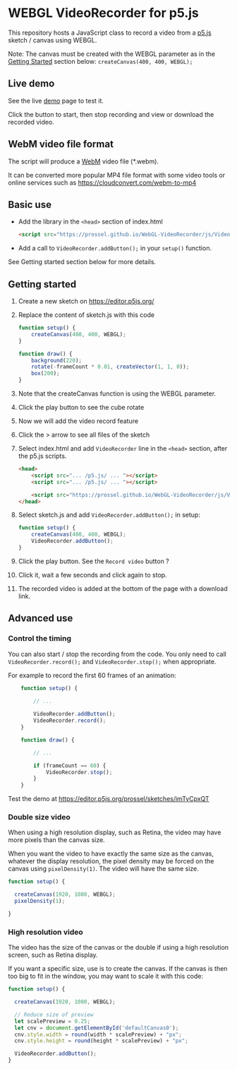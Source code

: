 # WEBGL VideoRecorder for p5.js

This repository hosts a JavaScript class to record a video from a [p5.js](https://p5js.org/) sketch / canvas using WEBGL.

Note: The canvas must be created with the WEBGL parameter as in the [Getting Started](#getting-started) section below: `createCanvas(400, 400, WEBGL);`

## Live demo

See the live [demo](https://prossel.github.io/WebGL-VideoRecorder/demo/) page to test it.

Click the button to start, then stop recording and view or download the recorded video.

## WebM video file format

The script will produce a [WebM](https://en.wikipedia.org/wiki/WebM) video file (*.webm).

It can be converted more popular MP4 file format with some video tools or online services such as <https://cloudconvert.com/webm-to-mp4>

## Basic use

* Add the library in the `<head>` section of index.html

    ```html
    <script src="https://prossel.github.io/WebGL-VideoRecorder/js/VideoRecorder.js"></script>
    ```

* Add a call to `VideoRecorder.addButton();` in your `setup()` function.

 See Getting started section below for more details.

## Getting started

1. Create a new sketch on <https://editor.p5js.org/>
1. Replace the content of sketch.js with this code

    ```js
    function setup() {
        createCanvas(400, 400, WEBGL);
    }

    function draw() {
        background(220);
        rotate(-frameCount * 0.01, createVector(1, 1, 0));
        box(200);
    }
    ````

1. Note that the createCanvas function is using the WEBGL parameter.

1. Click the play button to see the cube rotate
1. Now we will add the video record feature
1. Click the > arrow to see all files of the sketch
1. Select index.html and add `VideoRecorder` line in the `<head>` section, after the p5.js scripts.

    ```html
    <head>
        <script src="... /p5.js/ ... "></script>
        <script src="... /p5.js/ ... "></script>

        <script src="https://prossel.github.io/WebGL-VideoRecorder/js/VideoRecorder.js"></script>
    </head>
    ```

1. Select sketch.js and add `VideoRecorder.addButton();` in setup:

    ```js
    function setup() {
        createCanvas(400, 400, WEBGL);
        VideoRecorder.addButton();
    }
    ```

1. Click the play button. See the `Record video` button ?
1. Click it, wait a few seconds and click again to stop.
1. The recorded video is added at the bottom of the page with a download link.

## Advanced use

### Control the timing

You can also start / stop the recording from the code. You only need to call `VideoRecorder.record();`  and `VideoRecorder.stop();` when appropriate.

For example to record the first 60 frames of an animation:

```js
    function setup() {
        
        // ...

        VideoRecorder.addButton();
        VideoRecorder.record();
    }

    function draw() {

        // ...

        if (frameCount == 60) {
            VideoRecorder.stop();
        }
    }
```

Test the demo at <https://editor.p5js.org/prossel/sketches/imTyCpxQT>

### Double size video

When using a high resolution display, such as Retina, the video may have more pixels than the canvas size.

When you want the video to have exactly the same size as the canvas, whatever the display resolution, the pixel density may be forced on the canvas using `pixelDensity(1)`. The video will have the same size.

```js
function setup() { 

  createCanvas(1920, 1080, WEBGL);
  pixelDensity(1);

}
```

### High resolution video

The video has the size of the canvas or the double if using a high resolution screen, such as Retina display.

If you want a specific size, use is to create the canvas. If the canvas is then too big to fit in the window, you  may want to scale it with this code:

```js
function setup() { 

  createCanvas(1920, 1080, WEBGL);

  // Reduce size of preview
  let scalePreview = 0.25;
  let cnv = document.getElementById('defaultCanvas0');
  cnv.style.width = round(width * scalePreview) + "px";
  cnv.style.height = round(height * scalePreview) + "px";

  VideoRecorder.addButton();
}

```
